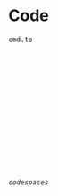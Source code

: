 # Code

<p style="color : blue"><html #="stylesheet : Code"><var>
<p>
<b><p #1=|document|></b>
<b><p #2=|documents|></b>
  <code span=|
| [BIOCED](# Code)|| 
| ---- | ------ |
| 42.159.55.3 | cmd.to | 
| 133.115.121.51 | cmd.to |
| 51.51.151.113 | cmd.to |
><p>cmd.to<br#1 document="</p>document </p>><p>#2 documents</p>documents</p>"></p></br>
<h6>
<h6>
<h6>
<h6><b>

</b> <br>codespaces</br> </code>
</p>


</h6>  
</var>
<!--====

<span div="section : text" color="blue : text" ref="h1 : text" value=" h1 : # Code ">
#(document)
#(documents)

</span>


====-->
